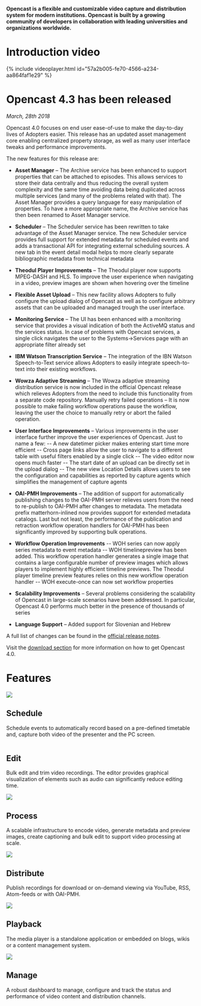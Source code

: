 **Opencast is a flexible and customizable video capture and distribution system for modern institutions. Opencast is built by a growing community of developers in collaboration with leading universities and organizations worldwide.**

# Introduction video
{% include videoplayer.html id="57a2b005-fe70-4566-a234-aa864faf1e29" %}

# Opencast 4.3 has been released
_March, 28th 2018_

Opencast 4.0 focuses on end user ease-of-use to make the day-to-day lives of Adopters easier. This release has an updated asset management core enabling centralized property storage, as well as many user interface tweaks and performance improvements.

The new features for this release are:

- **Asset Manager** – The Archive service has been enhanced to support properties that can be attached to episodes. This allows services to store their data centrally and thus reducing the overall system complexity and the same time avoiding data being duplicated across multiple services (and many of the problems related with that). The Asset Manager provides a query language for easy manipulation of properties. To have a more appropriate name, the Archive service has then been renamed to Asset Manager service.
- **Scheduler** – The Scheduler service has been rewritten to take advantage of the Asset Manager service. The new Scheduler service provides full support for extended metadata for scheduled events and adds a transactional API for integrating external scheduling sources. A new tab in the event detail modal helps to more clearly separate bibliographic metadata from technical metadata

- **Theodul Player Improvements** – The Theodul player now supports MPEG-DASH and HLS. To improve the user experience when navigating in a video, preview images are shown when hovering over the timeline
- **Flexible Asset Upload** – This new facility allows Adopters to fully configure the upload dialog of Opencast as well as to configure arbitrary assets that can be uploaded and managed trough the user interface.
- **Monitoring Service** – The UI has been enhanced with a monitoring service that provides a visual indication of both the ActiveMQ status and the services status. In case of problems with Opencast services, a single click navigates the user to the Systems->Services page with an appropriate filter already set
- **IBM Watson Transcription Service** – The integration of the IBN Watson Speech-to-Text service allows Adopters to easily integrate speech-to-text into their existing workflows.
- **Wowza Adaptive Streaming** – The Wowza adaptive streaming distribution service is now included in the official Opencast release which relieves Adopters from the need to include this functionality from a separate code repository.
Manually retry failed operations – It is now possible to make failing workflow operations pause the workflow, leaving the user the choice to manually retry or abort the failed operation.
- **User Interface Improvements** – Various improvements in the user interface further improve the user experiences of Opencast. Just to name a few:
-- A new datetimer picker makes entering start time more efficient
-- Cross page links allow the user to navigate to a different table with useful filters enabled by a single click
-- The video editor now opens much faster
-- The start date of an upload can be directly set in the upload dialog
-- The new view Location Details allows users to see the configuration and capabilities as reported by capture agents which simplifies the management of capture agents
- **OAI-PMH Improvements** – The addition of support for automatically publishing changes to the OAI-PMH server relieves users from the need to re-publish to OAI-PMH after changes to metadata. The metadata prefix matterhorn-inlined now provides support for extended metadata catalogs. Last but not least, the performance of the publication and retraction workflow operation handlers for OAI-PMH has been significantly improved by supporting bulk operations.
- **Workflow Operation Improvements**
-- WOH series can now apply series metadata to event metadata
-- WOH timelinepreview has been added. This workflow operation handler generates a single image that contains a large configurable number of preview images which allows players to implement highly efficient timeline previews. The Theodul player timeline preview features relies on this new workflow operation handler
-- WOH execute-once can now set workflow properties
- **Scalability Improvements** – Several problems considering the scalability of Opencast in large-scale scenarios have been addressed. In particular, Opencast 4.0 performs much better in the presence of thousands of series
- **Language Support** – Added support for Slovenian and Hebrew

A full list of changes can be found in the [official release notes](https://docs.opencast.org/r/4.x/admin/releasenotes/).

Visit the [download section](http://www.opencast.org/software/download) for more information on how to get Opencast 4.0.


# Features

<p>
<img class="feature-image-left" src="http://www.opencast.org/wp-content/uploads/2015/03/schedule.png">

## Schedule
Schedule events to automatically record based on a pre-defined timetable and, capture both video of the presenter and the  PC screen.
</p>

<p>
<img class="feature-image-right" http://www.opencast.org/wp-content/uploads/2015/03/edit.png">
  
## Edit
Bulk edit and trim video recordings. The editor provides graphical visualization of elements such as audio can significantly reduce editing time.
</p>

<p>
<img class="feature-image-left" src="http://www.opencast.org/wp-content/uploads/2015/03/events.png">
  
## Process
A scalable infrastructure to encode video, generate metadata and preview images, create captioning and bulk edit to support video processing at scale.
</p>

<p>
<img class="feature-image-right" src="http://www.opencast.org/wp-content/uploads/2015/03/distribute.png">
  
## Distribute
Publish recordings for download or on-demand viewing via YouTube, RSS, Atom-feeds or with OAI-PMH.
</p>

<p>
<img class="feature-image-left" src="http://www.opencast.org/wp-content/uploads/2015/03/playback.png">
  
## Playback
The media player is a standalone application or embedded on blogs, wikis or a content management system.
</p>

<p>
<img class="feature-image-right" src="http://www.opencast.org/wp-content/uploads/2015/03/manage.png">
  
## Manage
A robust dashboard to manage, configure and track the status and performance of video content and distribution channels.
</p>
